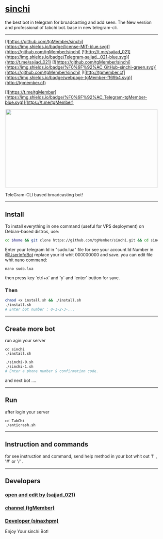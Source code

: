 # [sinchi](https://t.me/tgMember)


the best bot in telegram for broadcasting and add seen. The New version and professional of tabchi bot. base in new telegram-cli.

***

[![https://github.com/tgMember/sinchi](https://img.shields.io/badge/license-MiT-blue.svg)](https://github.com/tgMember/sinchi)
[![http://t.me/sajjad_021](https://img.shields.io/badge/Telegram-sajjad__021-blue.svg)](http://t.me/sajjad_021)
[![https://github.com/tgMember/sinchi](https://img.shields.io/badge/%F0%9F%92%AC_GitHub-sinchi-green.svg)](https://github.com/tgMember/sinchi)
[![http://tgmember.cf](https://img.shields.io/badge/webpage-tgMember-ff69b4.svg)](http://tgmember.cf)

[![https://t.me/tgMember](https://img.shields.io/badge/%F0%9F%92%AC_Telegram-tgMember-blue.svg)](https://t.me/tgMember)

<p align="center"> <img class="td" style="vertical-align: middle;" src="https://memberplus.gq/tg2.png" alt="" width="500" height="260" /></p>

TeleGram-CLI based broadcasting bot!

****

## Install
To install everything in one command (useful for VPS deployment) on Debian-based distros, use:
```sh
cd $home && git clone https://github.com/tgMember/sinchi.git && cd sinchi 
```

Enter your telegram Id in "sudo.lua" file
for see your account Id Number in [@UserInfoBot](https://t.me/userinfobot)
replace your id whit 000000000 and save.
you can edit file whit nano command:
```
nano sudo.lua
```
then
press key 'ctrl+x' and 'y' and 'enter' button for save.

### Then

```sh
chmod +x install.sh && ./install.sh
./install.sh
# Enter bot number : 0-1-2-3-...
```

***

## Create more bot
run agin your server

```
cd sinchi
./install.sh
```

```sh
./sinchi-0.sh
./sinchi-1.sh
# Enter a phone number & confirmation code.
```
and next bot ....

***

## Run
after login your server

```
cd TabChi
./anticrash.sh
```

***

## Instruction and commands 

for see instruction and command, send help method in your bot whit out '!' , '#' or '/' .

***

## Developers

### [open and edit by (sajjad_021)](https://t.me/sajjad_021)
### [channel (tgMember)](https://t.me/tgMember)
### [Developer (sinaxhpm)](https://telegram.me/sinaxhpm)

Enjoy Your sinchi Bot!
